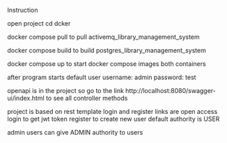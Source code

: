 Instruction

open project cd dcker

docker compose pull to pull activemq_library_management_system

docker compose build to build postgres_library_management_system

docker compose up to start docker compose images both containers

after program starts default user 
username: admin
password: test

openapi is in the project so go to the link http://localhost:8080/swagger-ui/index.html to see all controller methods

project is based on rest template login and register links are open access login to get jwt token register to create new user default authority is USER 

admin users can give ADMIN authority to users
